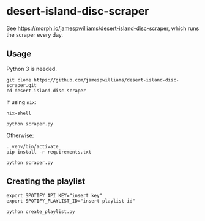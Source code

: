 # desert-island-disc-scraper

See https://morph.io/jamespwilliams/desert-island-disc-scraper, which runs
the scraper every day.

## Usage

Python 3 is needed.

```shell
git clone https://github.com/jamespwilliams/desert-island-disc-scraper.git
cd desert-island-disc-scraper
```

If using `nix`:

```shell
nix-shell

python scraper.py
```

Otherwise:

```shell
. venv/bin/activate
pip install -r requirements.txt

python scraper.py
```

## Creating the playlist

```shell
export SPOTIFY_API_KEY="insert key"
export SPOTIFY_PLAYLIST_ID="insert playlist id"

python create_playlist.py
```
